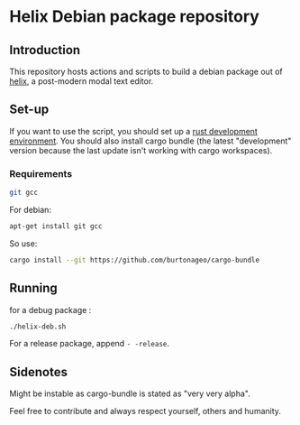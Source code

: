 # Helix Debian package repository

## Introduction

This repository hosts actions and scripts to build a debian package out of 
[helix](http://helix-editor.com), a post-modern modal text editor.

## Set-up

If you want to use the script, you should set up a [rust development
environment](http://rustup.rs). You should also install cargo bundle
(the latest "development" version because the last update isn't working
with cargo workspaces).

### Requirements
```bash
git gcc
```

For debian:
```bash
apt-get install git gcc
```

So use:
```bash
cargo install --git https://github.com/burtonageo/cargo-bundle
```

## Running 

for a debug package : 
```bash
./helix-deb.sh
```

For a release package, append `- -release`.

## Sidenotes

Might be instable as cargo-bundle is stated as "very very alpha".
 
Feel free to contribute and always respect yourself, others and humanity.
